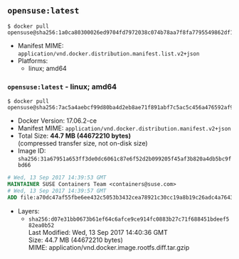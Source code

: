 ## `opensuse:latest`

```console
$ docker pull opensuse@sha256:1a0ca80300026ed9704fd7972038c074b78aa7f8fa7795549862df1899a7e479
```

-	Manifest MIME: `application/vnd.docker.distribution.manifest.list.v2+json`
-	Platforms:
	-	linux; amd64

### `opensuse:latest` - linux; amd64

```console
$ docker pull opensuse@sha256:7ac5a4aebcf99d80ba4d2eb8ae71f891abf7c5ac5c456a476592af945713b4e3
```

-	Docker Version: 17.06.2-ce
-	Manifest MIME: `application/vnd.docker.distribution.manifest.v2+json`
-	Total Size: **44.7 MB (44672210 bytes)**  
	(compressed transfer size, not on-disk size)
-	Image ID: `sha256:31a67951a653ff3de0dc6061c87e6f52d2b099205f45af3b820a4db5bc9fbd66`

```dockerfile
# Wed, 13 Sep 2017 14:39:53 GMT
MAINTAINER SUSE Containers Team <containers@suse.com>
# Wed, 13 Sep 2017 14:39:57 GMT
ADD file:a70dc47af55fbe6ee432c5053b3432cea78921c30cc19a8b19c26adc4a764374 in / 
```

-	Layers:
	-	`sha256:d07e31bb0673b61ef64c6afce9ce914fc0883b27c71f688451bdeef582ea0b52`  
		Last Modified: Wed, 13 Sep 2017 14:40:36 GMT  
		Size: 44.7 MB (44672210 bytes)  
		MIME: application/vnd.docker.image.rootfs.diff.tar.gzip
